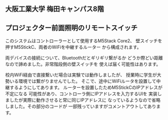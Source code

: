 ## 大阪工業大学 梅田キャンパス8階

## プロジェクター前面照明のリモートスイッチ

このシステムはコントローラーとして使用するM5Stack Core2、
壁スイッチを押すM5StickC、両者のWiFiを中継するルーター
から構成されます。

両デバイスの接続について、Bluetoothだとギリギリ繋がるか
どうか際どい距離なので諦めました。非常階段側の壁スイッチを
使えば届く可能性はあります。

校内WiFi経由で直接繋いだ場合は実験では動作しましたが、
授業時に学生が大勢いる環境では繋がりませんでした。
そこで、途中にWiFiルータを設置して中継するようにしてあります。
ルーターを設置したためM5StickCのIPアドレスが不定になる
可能性があり、コントローラ側にIPアドレスを入力するUIを
実装しましたが実際に動作させると常に同じIPアドレスに
なっているようなので省略しました。その部分のコードが
一部残っていますがコメントアウトしてあります。

